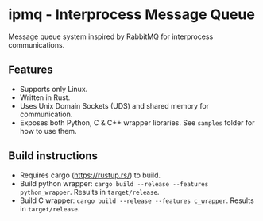 # ipmq - Interprocess Message Queue
Message queue system inspired by RabbitMQ for interprocess communications.

## Features
* Supports only Linux.
* Written in Rust.
* Uses Unix Domain Sockets (UDS) and shared memory for communication.
* Exposes both Python, C & C++ wrapper libraries. See `samples` folder for how to use them.

## Build instructions
* Requires cargo (https://rustup.rs/) to build.
* Build python wrapper: `cargo build --release --features python_wrapper`. Results in `target/release`.
* Build C wrapper: `cargo build --release --features c_wrapper`. Results in `target/release`.
